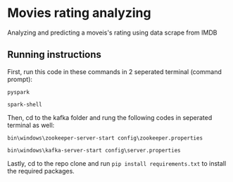 # Movies rating analyzing
Analyzing and predicting a moveis's rating using data scrape from IMDB
## Running instructions
First, run this code in these commands in 2 seperated terminal (command prompt):
```
pyspark
```
```
spark-shell
```
Then, cd to the kafka folder and rung the following codes in seperated terminal as well:
```
bin\windows\zookeeper-server-start config\zookeeper.properties
```
```
bin\windows\kafka-server-start config\server.properties
```
Lastly, cd to the repo clone and run `pip install requirements.txt` to install the required packages.
